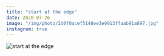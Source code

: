 ```yaml
---
title: "start at the edge"
date: 2020-07-26
image: "/img/photo/2d0f0acef5148ee3e9913ffaab91a897.jpg"
instagram: true
---
```


![start at the edge](/img/photo/2d0f0acef5148ee3e9913ffaab91a897.jpg)

